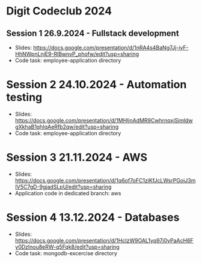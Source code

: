 # Digit Codeclub 2024

## Session 1 26.9.2024 - Fullstack development

- Slides: https://docs.google.com/presentation/d/1nRA4s4BaNg7Jj-iyF-HhNWpnLnjE9-RlBwnvP_phofw/edit?usp=sharing
- Code task: employee-application directory

# Session 2 24.10.2024 - Automation testing

- Slides: https://docs.google.com/presentation/d/1MHljnAdMR9CwhrnqxjSimldwgXkhaB1qhIqAeRfb2qw/edit?usp=sharing
- Code task: employee-application directory

# Session 3 21.11.2024 - AWS

- Slides: https://docs.google.com/presentation/d/1q6of7oFC1ziKfJcLWsrPGojJ3mIV5C7gD-9gjadSLpU/edit?usp=sharing
- Application code in dedicated branch: aws

# Session 4 13.12.2024 - Databases

- Slides: https://docs.google.com/presentation/d/1HcIzW9OAL1yq97j0yPaAcH6Fy0Dzlnou8eRW-q5Fqk8/edit?usp=sharing
- Code task: mongodb-excercise directory
